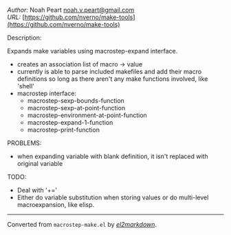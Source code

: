 *Author:* Noah Peart <noah.v.peart@gmail.com><br>
*URL:* [https://github.com/nverno/make-tools](https://github.com/nverno/make-tools)<br>

Description:

Expands make variables using macrostep-expand interface.

- creates an association list of macro -> value
- currently is able to parse included makefiles and add their macro
  definitions so long as there aren't any make functions involved, like 'shell'
- macrostep interface:
	+ macrostep-sexp-bounds-function
	+ macrostep-sexp-at-point-function
	+ macrostep-environment-at-point-function
	+ macrostep-expand-1-function
	+ macrostep-print-function

PROBLEMS:
- when expanding variable with blank definition, it isn't replaced
  with original variable

TODO:
- Deal with '+='
- Either do variable substitution when storing values or do multi-level
  macroexpansion, like elisp.


---
Converted from `macrostep-make.el` by [*el2markdown*](https://github.com/Lindydancer/el2markdown).
